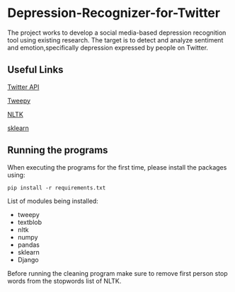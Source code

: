 # Depression-Recognizer-for-Twitter

The project works to develop a social media-based depression recognition tool using existing research. The target is to detect and analyze sentiment and emotion,specifically depression expressed by people on Twitter.


## Useful Links

[Twitter API](https://developer.twitter.com/en)

[Tweepy](https://www.tweepy.org/)

[NLTK](https://www.nltk.org/)

[sklearn](https://scikit-learn.org/0.21/documentation.html)


## Running the programs

When executing the programs for the first time, please install the packages using:
 
```
pip install -r requirements.txt
```

List of modules being installed:

- tweepy
- textblob
- nltk
- numpy
- pandas
- sklearn
- Django

Before running the cleaning program make sure to remove first person stop words from the stopwords list of NLTK.
